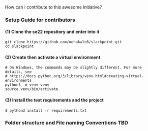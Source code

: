 How can I contribute to this awesome initiative?



### Setup Guide for contributors

#### (1) Clone the se22 repository and enter into it
```
git clone https://github.com/nehakale8/slackpoint.git
cd slackpoint
```

#### (2) Create then activate a virtual environment
```
# On Windows, the commands may be slightly different. For more details, see
# https://docs.python.org/3/library/venv.html#creating-virtual-environments
python3 -m venv venv
source venv/bin/activate
```

#### (3) Install the test requirements and the project
```
$ python3 install -r requirements.txt
```

### Folder structure and File naming Conventions TBD
